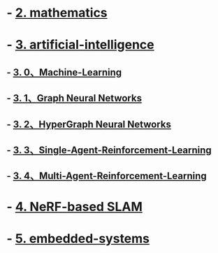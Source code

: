 <!-- # -  [1. philosophy](https://github.com/fczhang0606/philosophy) -->


# -  [2. mathematics](https://github.com/fczhang0606/mathematics)


# -  [3. artificial-intelligence](https://github.com/fczhang0606/3.0-Machine-Learning)
## -  [3. 0、Machine-Learning](https://github.com/fczhang0606/3.0-Machine-Learning)
## -  [3. 1、Graph Neural Networks](https://github.com/fczhang0606/Graph-Neural-Networks)
## -  [3. 2、HyperGraph Neural Networks](https://github.com/fczhang0606/3.2-HyperGraph-Neural-Networks)
## -  [3. 3、Single-Agent-Reinforcement-Learning](https://github.com/fczhang0606/Single-Agent-Reinforcement-Learning)
## -  [3. 4、Multi-Agent-Reinforcement-Learning](https://github.com/fczhang0606/Multi-Agent-Reinforcement-Learning)


# -  [4. NeRF-based SLAM](https://github.com/fczhang0606/embedded-systems)


# -  [5. embedded-systems](https://github.com/fczhang0606/embedded-systems)

